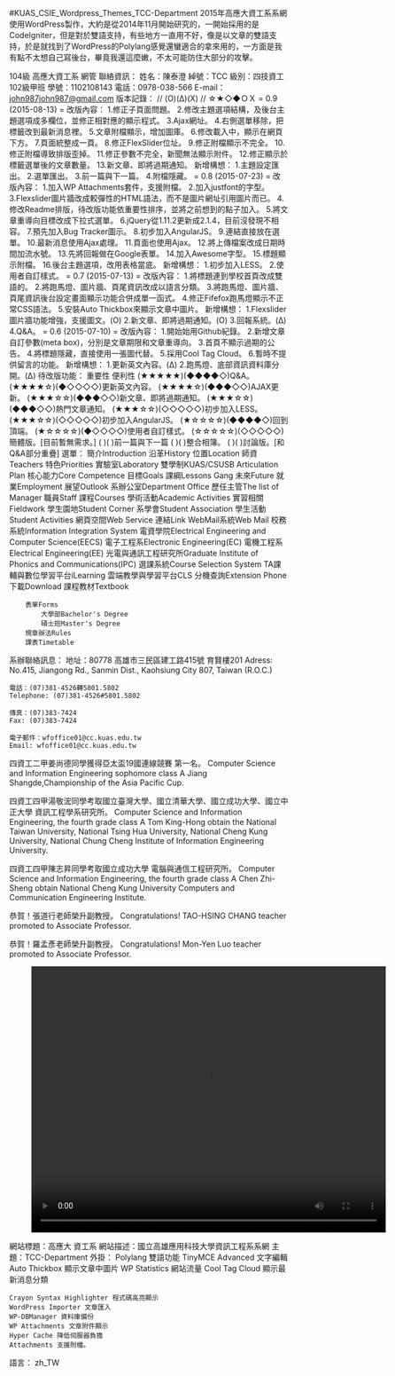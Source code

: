 #KUAS_CSIE_Wordpress_Themes_TCC-Department
2015年高應大資工系系網使用WordPress製作，大約是從2014年11月開始研究的，一開始採用的是CodeIgniter，但是對於雙語支持，有些地方一直用不好，像是以文章的雙語支持，於是就找到了WordPress的Polylang感覺還蠻適合的拿來用的，一方面是我有點不太想自己寫後台，畢竟我還這麼嫩，不太可能防住大部分的攻擊。

104級 高應大資工系 網管 聯絡資訊：
    姓名：陳泰澄
    綽號：TCC
    級別：四技資工102級甲班
    學號：1102108143
    電話：0978-038-566
    E-mail：john987john987@gmail.com
版本記錄：
// (O)(Δ)(Χ)
// ☆★◇◆ＯＸ
    = 0.9 (2015-08-13) =
        改版內容：
            1.修正子頁面問題。
            2.修改主題選項結構，及後台主題選項成多欄位，並修正相對應的顯示程式。
            3.Ajax網址。
            4.右側選單移除，把標籤改到最新消息裡。
            5.文章附檔顯示，增加圖庫。
            6.修改載入中，顯示在網頁下方。
            7.頁面統整成一頁。
            8.修正FlexSlider位址。
            9.修正附檔顯示不完全。
            10.修正附檔導致排版歪掉。
            11.修正參數不完全，新聞無法顯示附件。
            12.修正顯示於標籤選單後的文章數量。
            13.新文章、即將過期通知。
        新增構想：
            1.主題設定匯出。
            2.選單匯出。
            3.前一篇與下一篇。
            4.附檔隱藏。
    = 0.8 (2015-07-23) =
        改版內容：
            1.加入WP Attachments套件，支援附檔。
            2.加入justfont的字型。
            3.Flexslider圖片牆改成較彈性的HTML語法，而不是圖片網址引用圖片而已。
            4.修改Readme排版，待改版功能依重要性排序，並將之前想到的點子加入。
            5.將文章重導向目標改成下拉式選單。
            6.jQuery從1.11.2更新成2.1.4，目前沒發現不相容。
            7.預先加入Bug Tracker圖示。
            8.初步加入AngularJS。
            9.連結直接放在選單。
            10.最新消息使用Ajax處理。
            11.頁面也使用Ajax。
            12.將上傳檔案改成日期時間加流水號。
            13.先將回報做在Google表單。
            14.加入Awesome字型。
            15.標題顯示附檔。
            16.後台主題選項，改用表格當底。
        新增構想：
            1.初步加入LESS。
            2.使用者自訂樣式。
    = 0.7 (2015-07-13) =
        改版內容：
            1.將標題連到學校首頁改成雙語的。
            2.將跑馬燈、圖片牆、頁尾資訊改成以語言分類。
            3.將跑馬燈、圖片牆、頁尾資訊後台設定畫面顯示功能合併成單一函式。
            4.修正Fifefox跑馬燈顯示不正常CSS語法。
            5.安裝Auto Thickbox來顯示文章中圖片。
        新增構想：
            1.Flexslider圖片牆功能增強，支援圖文。(O)
            2.新文章、即將過期通知。(O)
            3.回報系統。(Δ)
            4.Q&A。
    = 0.6 (2015-07-10) =
        改版內容：
            1.開始始用Github紀錄。
            2.新增文章自訂參數(meta box)，分別是文章期限和文章重導向。
            3.首頁不顯示過期的公告。
            4.將標題隱藏，直接使用一張圖代替。
            5.採用Cool Tag Cloud。
            6.暫時不提供留言的功能。
        新增構想：
            1.更新英文內容。(Δ)
            2.跑馬燈、底部資訊資料庫分開。(Δ)
待改版功能：
       重要性      便利性
    (★★★★★)(◆◆◆◆◇)Q&A。
    (★★★★☆)(◆◇◇◇◇)更新英文內容。
    (★★★★☆)(◆◆◆◇◇)AJAX更新。
    (★★★☆☆)(◆◆◆◇◇)新文章、即將過期通知。
    (★★★☆☆)(◆◆◆◇◇)熱門文章通知。
    (★★★☆☆)(◇◇◇◇◇)初步加入LESS。
    (★★★☆☆)(◇◇◇◇◇)初步加入AngularJS。
    (★☆☆☆☆)(◆◆◆◆◇)回到頂端。
    (★☆☆☆☆)(◆◇◇◇◇)使用者自訂樣式。
    (☆☆☆☆☆)(◇◇◇◇◇)簡體版。[目前暫無需求。]
    (          )(          )前一篇與下一篇
    (          )(          )整合相簿。
    (          )(          )討論版。[和Q&A部分重疊]
選單：
    簡介Introduction
        沿革History
        位置Location
        師資Teachers
        特色Priorities
            實驗室Laboratory
            雙學制KUAS/CSUSB Articulation Plan
            核心能力Core Competence
            目標Goals
        課綱Lessons Gang
        未來Future
            就業Employment
            展望Outlook
    系辦公室Department Office
        歷任主管The list of Manager
        職員Staff
        課程Courses
        學術活動Academic Activities
        實習相關Fieldwork
    學生園地Student Corner
        系學會Student Association
        學生活動Student Activities
        網頁空間Web Service
    連結Link
        WebMail系統Web Mail
        校務系統Information Integration System
        電資學院Electrical Engineering and Computer Science(EECS)
            電子工程系Electronic Engineering(EC)
            電機工程系Electrical Engineering(EE)
            光電與通訊工程研究所Graduate Institute of Phonics and Communications(IPC)
        選課系統Course Selection System
        TA課輔與數位學習平台iLearning
        雲端教學與學習平台CLS
        分機查詢Extension Phone
    下載Download
        課程教材Textbook
            
        表單Forms
            大學部Bachelor's Degree
            碩士班Master's Degree
        規章辦法Rules
        課表Timetable
系辦聯絡訊息：
    地址：80778 高雄市三民區建工路415號 育賢樓201
    Adress: No.415, Jiangong Rd., Sanmin Dist., Kaohsiung City 807, Taiwan (R.O.C.)

    電話：(07)381-4526轉5801.5802
    Telephone: (07)381-4526#5801.5802

    傳真：(07)383-7424
    Fax: (07)383-7424

    電子郵件：wfoffice01@cc.kuas.edu.tw
    Email: wfoffice01@cc.kuas.edu.tw

四資工二甲姜尚德同學獲得亞太盃19國連線競賽 第一名。
Computer Science and Information Engineering sophomore class A Jiang Shangde,Championship of the Asia Pacific Cup.

四資工四甲湯敬浤同學考取國立臺灣大學、國立清華大學、國立成功大學、國立中正大學 資訊工程學系研究所。
Computer Science and Information Engineering, the fourth grade class A Tom King-Hong obtain the National Taiwan University, National Tsing Hua University, National Cheng Kung University, National Chung Cheng Institute of Information Engineering University.

四資工四甲陳志昇同學考取國立成功大學 電腦與通信工程研究所。
Computer Science and Information Engineering, the fourth grade class A Chen Zhi-Sheng obtain National Cheng Kung University Computers and Communication Engineering Institute.

恭賀！張道行老師榮升副教授。
Congratulations! TAO-HSING CHANG teacher promoted to Associate Professor.

恭賀！羅孟彥老師榮升副教授。
Congratulations! Mon-Yen Luo teacher promoted to Associate Professor.


<div style=width:100%;>
    <video style=padding-left:40px; controls=controls autoplay width=640 height=480>
        <source src=video.mp4 type=video/mp4 />
        不支援video元件
    </video>
</div>

網站標題：高應大 資工系
網站描述：國立高雄應用科技大學資訊工程系系網
主題：TCC-Department
外掛：
    Polylang 雙語功能
    TinyMCE Advanced 文字編輯
    Auto Thickbox 顯示文章中圖片
    WP Statistics 網站流量
    Cool Tag Cloud 顯示最新消息分類

    Crayon Syntax Highlighter 程式碼高亮顯示
    WordPress Importer 文章匯入
    WP-DBManager 資料庫備份
    WP Attachments 文章附件顯示
    Hyper Cache 降低伺服器負擔
    Attachments 支援附檔。
語言：
    zh_TW